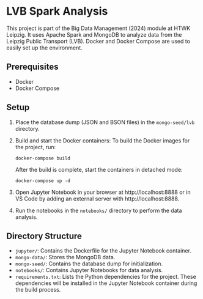 # LVB Spark Analysis

This project is part of the Big Data Management (2024) module at HTWK Leipzig. It uses Apache Spark and MongoDB to analyze data from the Leipzig Public Transport (LVB). Docker and Docker Compose are used to easily set up the environment.

## Prerequisites

- Docker
- Docker Compose

## Setup

1. Place the database dump (JSON and BSON files) in the `mongo-seed/lvb` directory.

2. Build and start the Docker containers:
   To build the Docker images for the project, run:
   ```
   docker-compose build
   ```

   After the build is complete, start the containers in detached mode:
   ```
   docker-compose up -d
   ```


3. Open Jupyter Notebook in your browser at http://localhost:8888 or in VS Code by adding an external server with http://localhost:8888.

4. Run the notebooks in the `notebooks/` directory to perform the data analysis.


## Directory Structure

- `jupyter/`: Contains the Dockerfile for the Jupyter Notebook container.
- `mongo-data/`: Stores the MongoDB data.
- `mongo-seed/`: Contains the database dump for initialization.
- `notebooks/`: Contains Jupyter Notebooks for data analysis.
- `requirements.txt`: Lists the Python dependencies for the project. These dependencies will be installed in the Jupyter Notebook container during the build process.
